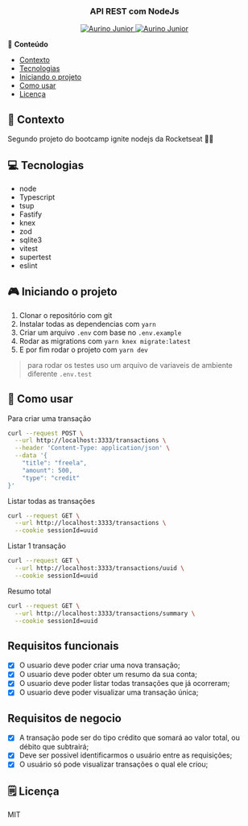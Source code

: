 <div align="center">
   <h3>API REST com NodeJs</h3>
</div>

<p align="center">
   <a href="https://www.instagram.com/aurigod97/">
      <img alt="Aurino Junior" src="https://img.shields.io/badge/-aurigod97-0390fc?style=flat&logo=Instagram&logoColor=white&color=blue" />
   </a>
    <a href="https://www.linkedin.com/in/aurino-junior-7718a4158/">
      <img alt="Aurino Junior" src="https://img.shields.io/badge/-Aurino%20Junior-0390fc?style=flat&logo=Linkedin&logoColor=white&color=blue" />
   </a>
</p>

📍 **Conteúdo**

- [Contexto](#📘-contexto)
- [Tecnologias](#💻-tecnologias)
- [Iniciando o projeto](#🎮-iniciando-o-projeto)
- [Como usar](#🥃-como-usar)
- [Licença](#🗒️-licença)

## 📘 Contexto

Segundo projeto do bootcamp ignite nodejs da Rocketseat 🚀🚀

## 💻 Tecnologias

- node
- Typescript
- tsup
- Fastify
- knex
- zod
- sqlite3
- vitest
- supertest
- eslint

## 🎮 Iniciando o projeto

1. Clonar o repositório com git
2. Instalar todas as dependencias com `yarn`
3. Criar um arquivo `.env` com base no `.env.example`
4. Rodar as migrations com `yarn knex migrate:latest`
5. E por fim rodar o projeto com `yarn dev`

> para rodar os testes uso um arquivo de variaveis de ambiente diferente `.env.test`

## 🥃 Como usar

Para criar uma transação

```bash
curl --request POST \
  --url http://localhost:3333/transactions \
  --header 'Content-Type: application/json' \
  --data '{
	"title": "freela",
	"amount": 500,
	"type": "credit"
}'
```

Listar todas as transações

```bash
curl --request GET \
  --url http://localhost:3333/transactions \
  --cookie sessionId=uuid
```

Listar 1 transação

```bash
curl --request GET \
  --url http://localhost:3333/transactions/uuid \
  --cookie sessionId=uuid
```

Resumo total

```bash
curl --request GET \
  --url http://localhost:3333/transactions/summary \
  --cookie sessionId=uuid
```

## Requisitos funcionais

- [x] O usuario deve poder criar uma nova transação;
- [x] O usuario deve poder obter um resumo da sua conta;
- [x] O usuario deve poder listar todas transações que já ocorreram;
- [x] O usuario deve poder visualizar uma transação única;

## Requisitos de negocio

- [x] A transação pode ser do tipo crédito que somará ao valor total, ou débito que subtrairá;
- [x] Deve ser possivel identificarmos o usuário entre as requisições;
- [x] O usuário só pode visualizar transações o qual ele criou;

## 🗒️ Licença

MIT
